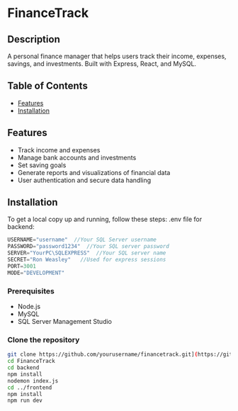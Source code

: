 # FinanceTrack

## Description
A personal finance manager that helps users track their income, expenses, savings, and investments. Built with Express, React, and MySQL.

## Table of Contents
- [Features](#features)
- [Installation](#installation)

## Features
- Track income and expenses
- Manage bank accounts and investments
- Set saving goals
- Generate reports and visualizations of financial data
- User authentication and secure data handling

## Installation
To get a local copy up and running, follow these steps:
.env file for backend:
```javascript
USERNAME="username"  //Your SQL Server username
PASSWORD="password1234"  //Your SQL server password
SERVER="YourPC\SQLEXPRESS"  //Your SQL server name
SECRET="Ron Weasley"   //Used for express sessions
PORT=3001
MODE="DEVELOPMENT"
```

### Prerequisites
- Node.js
- MySQL
- SQL Server Management Studio

### Clone the repository
```bash
git clone https://github.com/yourusername/financetrack.git](https://github.com/alex-vdboogaard/FinanceTrack.git
cd FinanceTrack
cd backend
npm install
nodemon index.js
cd ../frontend
npm install
npm run dev
```
